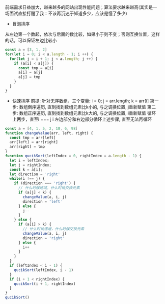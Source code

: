 前端需求日益加大，越来越多的网站出现性能问题；算法要求越来越高(其实是一场面试直接打醒了我：不该再沉迷于知道多少，应该是懂了多少)

- 冒泡排序

从左边第一个数起，依次与后面的数比较，如果小于则不变；否则互换位置，这样的话，可以保证左边比较小
```javascript
const a = [3, 1, 2]
for(let i = 0; i < a.length - 1; i ++) {
  for(let j = i + 1; j < a.length; j ++) {
    if (a[i] < a[j]) {
      const tmp = a[i]
      a[i] = a[j]
      a[j] = tmp
    }
  }
}
```

- 快速排序
前提: 针对无序数组，三个变量: i = 0; j = arr.length; k = arr[i]
第一步: 数组倒序遍历, 直到找到数组元素比k小的, 与之调换位置, j重新赋值
第二步: 数组正序遍历, 直到找到数组元素比k大的, 与之调换位置, i重新赋值
循环上两步，直至i === j
i 左边部分和右边部分循环上述步骤, 直至无法再循环
```javascript
const a = [4, 1, 5, 2, 10, 6, 98]
function changeValue(arr, left, right) {
  const tmp = arr[left]
  arr[left] = arr[right]
  arr[right] = tmp
}
function qucikSort(leftIndex = 0, rightIndex = a.length - 1) {
  let i = leftIndex;
  let j = rightIndex;
  const k = a[i];
  let direction = 'right'
  while(i !== j) {
    if (direction === 'right') {
      // 什么时候递减，什么时候交换元素
      if (a[j] < k) {
        changeValue(a, i, j)
        direction = 'left'
      } else {
        j--
      }
    } else {
      if (a[i] > k) {
        // 什么时候递增，什么时候交换元素
        changeValue(a, i, j)
        direction = 'right'
      } else {
        i++
      }
    }
  }
  if (leftIndex < i - 1) {
    qucikSort(leftIndex, i - 1)
  }
  if (i + 1 < rightIndex) {
    qucikSort(i + 1, rightIndex)
  }
}
qucikSort()
```